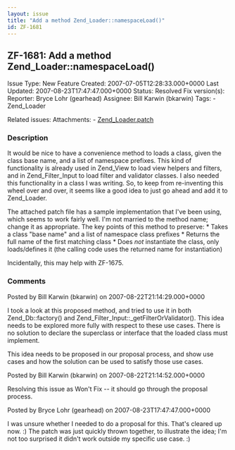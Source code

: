 ```yaml
---
layout: issue
title: "Add a method Zend_Loader::namespaceLoad()"
id: ZF-1681
---
```


ZF-1681: Add a method Zend\_Loader::namespaceLoad()
---------------------------------------------------

 Issue Type: New Feature Created: 2007-07-05T12:28:33.000+0000 Last Updated: 2007-08-23T17:47:47.000+0000 Status: Resolved Fix version(s): 
 Reporter:  Bryce Lohr (gearhead)  Assignee:  Bill Karwin (bkarwin)  Tags: - Zend\_Loader
 
 Related issues: 
 Attachments: - [Zend\_Loader.patch](/issues/secure/attachment/10620/Zend_Loader.patch)
 
### Description

It would be nice to have a convenience method to loads a class, given the class base name, and a list of namespace prefixes. This kind of functionality is already used in Zend\_View to load view helpers and filters, and in Zend\_Filter\_Input to load filter and validator classes. I also needed this functionality in a class I was writing. So, to keep from re-inventing this wheel over and over, it seems like a good idea to just go ahead and add it to Zend\_Loader.

The attached patch file has a sample implementation that I've been using, which seems to work fairly well. I'm not married to the method name; change it as appropriate. The key points of this method to preserve: \* Takes a class "base name" and a list of namespace class prefixes \* Returns the full name of the first matching class \* Does _not_ instantiate the class, only loads/defines it (the calling code uses the returned name for instantiation)

Incidentally, this may help with ZF-1675.

 

 

### Comments

Posted by Bill Karwin (bkarwin) on 2007-08-22T21:14:29.000+0000

I took a look at this proposed method, and tried to use it in both Zend\_Db::factory() and Zend\_Filter\_Input::\_getFilterOrValidator(). This idea needs to be explored more fully with respect to these use cases. There is no solution to declare the superclass or interface that the loaded class must implement.

This idea needs to be proposed in our proposal process, and show use cases and how the solution can be used to satisfy those use cases.

 

 

Posted by Bill Karwin (bkarwin) on 2007-08-22T21:14:52.000+0000

Resolving this issue as Won't Fix -- it should go through the proposal process.

 

 

Posted by Bryce Lohr (gearhead) on 2007-08-23T17:47:47.000+0000

I was unsure whether I needed to do a proposal for this. That's cleared up now. :) The patch was just quickly thrown together, to illustrate the idea; I'm not too surprised it didn't work outside my specific use case. :)

 

 